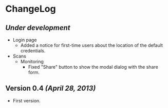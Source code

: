 # ChangeLog

## _Under development_

- Login page
    - Added a notice for first-time users about the location of the default credentials.
- Scans
    - Monitoring
        - Fixed "Share" button to show the modal dialog with the share form.

## Version 0.4 _(April 28, 2013)_

- First version.
